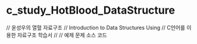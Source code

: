 # c_study_HotBlood_DataStructure

//  윤성우의 열혈 자료구조
//  Introduction to Data Structures Using
//  C언어를 이용한 자료구조 학습서
//
//  예제 문제 소스 코드
